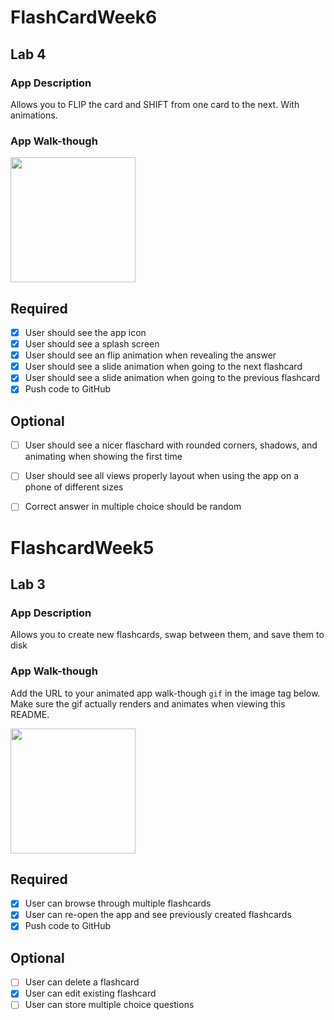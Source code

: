 # FlashCardWeek6
## Lab 4

### App Description
Allows you to FLIP the card and SHIFT from one card to the next. With animations.

### App Walk-though

<img src="https://github.com/justingalang/FlashcardWeek5/raw/master/Flashcard.gif" width=200><br>

## Required
- [x] User should see the app icon 
- [x] User should see a splash screen
- [x] User should see an flip animation when revealing the answer
- [x] User should see a slide animation when going to the next flashcard
- [x] User should see a slide animation when going to the previous flashcard
- [x] Push code to GitHub
## Optional
- [ ] User should see a nicer flaschard with rounded corners, shadows, and animating when showing the first time
- [ ] User should see all views properly layout when using the app on a phone of different sizes
- [ ] Correct answer in multiple choice should be random


# FlashcardWeek5
## Lab 3

### App Description
Allows you to create new flashcards, swap between them, and save them to disk

### App Walk-though
Add the URL to your animated app walk-though `gif` in the image tag below. Make sure the gif actually renders and animates when viewing this README. 

<img src="https://github.com/justingalang/FlashcardWeek5/raw/master/FlashcardWeek5.gif" width=200><br>

## Required
- [x] User can browse through multiple flashcards
- [x] User can re-open the app and see previously created flashcards
- [x] Push code to GitHub
## Optional
- [ ] User can delete a flashcard
- [x] User can edit existing flashcard
- [ ] User can store multiple choice questions
